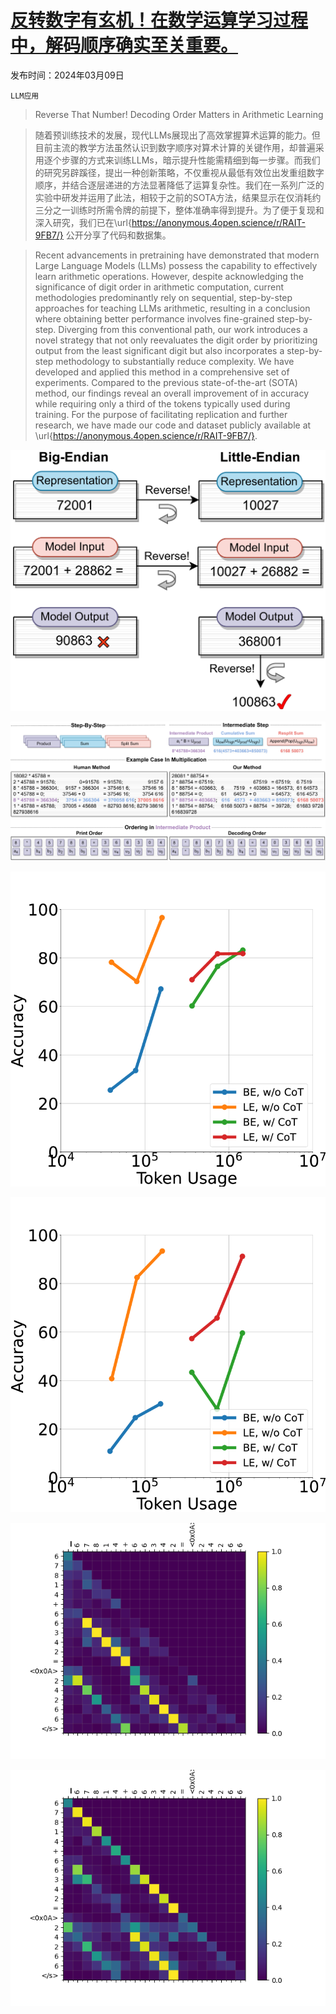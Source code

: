 # [反转数字有玄机！在数学运算学习过程中，解码顺序确实至关重要。](https://arxiv.org/abs/2403.05845)

发布时间：2024年03月09日

`LLM应用`

> Reverse That Number! Decoding Order Matters in Arithmetic Learning

> 随着预训练技术的发展，现代LLMs展现出了高效掌握算术运算的能力。但目前主流的教学方法虽然认识到数字顺序对算术计算的关键作用，却普遍采用逐个步骤的方式来训练LLMs，暗示提升性能需精细到每一步骤。而我们的研究另辟蹊径，提出一种创新策略，不仅重视从最低有效位出发重组数字顺序，并结合逐层递进的方法显著降低了运算复杂性。我们在一系列广泛的实验中研发并运用了此法，相较于之前的SOTA方法，结果显示在仅消耗约三分之一训练时所需令牌的前提下，整体准确率得到提升。为了便于复现和深入研究，我们已在\url{https://anonymous.4open.science/r/RAIT-9FB7/} 公开分享了代码和数据集。

> Recent advancements in pretraining have demonstrated that modern Large Language Models (LLMs) possess the capability to effectively learn arithmetic operations. However, despite acknowledging the significance of digit order in arithmetic computation, current methodologies predominantly rely on sequential, step-by-step approaches for teaching LLMs arithmetic, resulting in a conclusion where obtaining better performance involves fine-grained step-by-step. Diverging from this conventional path, our work introduces a novel strategy that not only reevaluates the digit order by prioritizing output from the least significant digit but also incorporates a step-by-step methodology to substantially reduce complexity. We have developed and applied this method in a comprehensive set of experiments. Compared to the previous state-of-the-art (SOTA) method, our findings reveal an overall improvement of in accuracy while requiring only a third of the tokens typically used during training. For the purpose of facilitating replication and further research, we have made our code and dataset publicly available at \url{https://anonymous.4open.science/r/RAIT-9FB7/}.

![反转数字有玄机！在数学运算学习过程中，解码顺序确实至关重要。](../../../paper_images/2403.05845/x1.png)

![反转数字有玄机！在数学运算学习过程中，解码顺序确实至关重要。](../../../paper_images/2403.05845/x2.png)

![反转数字有玄机！在数学运算学习过程中，解码顺序确实至关重要。](../../../paper_images/2403.05845/x3.png)

![反转数字有玄机！在数学运算学习过程中，解码顺序确实至关重要。](../../../paper_images/2403.05845/x4.png)

![反转数字有玄机！在数学运算学习过程中，解码顺序确实至关重要。](../../../paper_images/2403.05845/layer_14_7.png)

![反转数字有玄机！在数学运算学习过程中，解码顺序确实至关重要。](../../../paper_images/2403.05845/carry.jpg)